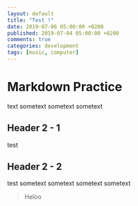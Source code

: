 ```yaml
---
layout: default
title: "Test !"
date: 2019-07-06 05:00:00 +0200
published: 2019-07-04 05:00:00 +0200
comments: true
categories: development
tags: [music, computer]
---
```





# Markdown Practice
text 
sometext
sometext
sometext


## Header 2 - 1

test

## Header 2 - 2

test 
sometext sometext
sometext 
sometext 

> Heloo